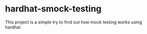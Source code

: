 # hardhat-smock-testing

This project is a simple try to find out how mock testing works using hardhat